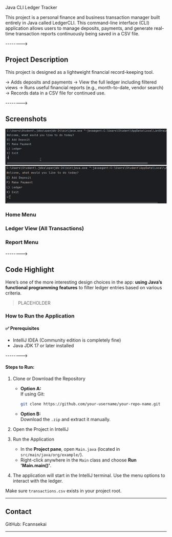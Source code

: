 Java CLI Ledger Tracker

This project is a personal finance and business transaction manager built entirely in Java called LedgerCLI. This command-line interface (CLI) application allows users to manage deposits, payments, and generate real-time transaction reports continuously being saved in a CSV file.

-------->

## Project Description

This project is designed as a lightweight financial record-keeping tool. 

-> Adds deposits and payments 
-> View the full ledger including filtered views 
-> Runs useful financial reports (e.g., month-to-date, vendor search)
-> Records data in a CSV file for continued use.

-------->

## Screenshots

<img src="./Assets/Ledger1.gif.gif">

<img src="./Assets/Ledgercli2.gif">

### Home Menu


### Ledger View (All Transactions)


### Report Menu

-------->

## Code Highlight

Here’s one of the more interesting design choices in the app: **using Java’s functional programming features** to filter ledger entries based on various criteria.

>PLACEHOLDER

### How to Run the Application 

#### ✅ Prerequisites
- IntelliJ IDEA (Community edition is completely fine)
- Java JDK 17 or later installed

-------->

#### Steps to Run:

1. Clone or Download the Repository
   - **Option A:**  
     If using Git:
     ```bash
     git clone https://github.com/your-username/your-repo-name.git
     ```
   - **Option B:**  
     Download the `.zip` and extract it manually.

2. Open the Project in IntelliJ
  
3. Run the Application
   - In the **Project pane**, open `Main.java` (located in `src/main/java/org/example/`).
   - Right-click anywhere in the `Main` class and choose **Run 'Main.main()'**.

4. The application will start in the IntelliJ terminal. Use the menu options to interact with the ledger.


Make sure `transactions.csv` exists in your project root.

---

## Contact
GitHub: Fcannsekai  

---
